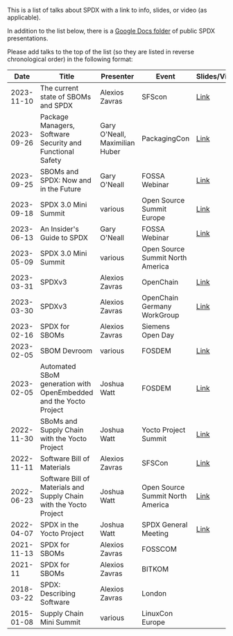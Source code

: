 This is a list of talks about SPDX with a link to info, slides, or video (as applicable). 

In addition to the list below, there is a [Google Docs folder](https://drive.google.com/drive/u/0/folders/1VUrWPp7Xk1UtXz_QGS1bLNndBxq9NVgh) of public SPDX presentations.

Please add talks to the top of the list (so they are listed in reverse chronological order) in the following format:

| Date | Title | Presenter | Event | Slides/Video |
|--|--|--|--|--|
| 2023-11-10 | The current state of SBOMs and SPDX | Alexios Zavras | SFScon | [Link](https://www.sfscon.it/talks/the-current-state-of-sboms-and-spdx/) |
| 2023-09-26 | Package Managers, Software Security and Functional Safety | Gary O'Neall, Maximilian Huber | PackagingCon | [Link](https://www.youtube.com/watch?v=q6AMZuzlpHo&list=PLl386dCR5QGTElF3MbltCJupNG1lHK4Nr&index=28) |
| 2023-09-25 | SBOMs and SPDX: Now and in the Future | Gary O'Neall | FOSSA Webinar | [Link](https://docs.google.com/presentation/d/1luX6E2GXAsq2-17eY4Gn_CvVX_knrNp7XOnjnUZJbbc) |
| 2023-09-18 | SPDX 3.0 Mini Summit | various | Open Source Summit Europe | [Link](https://www.youtube.com/playlist?list=PLbzoR-pLrL6qc2MGUC1p1EYUTk7EOuB9i) |
| 2023-06-13 | An Insider's Guide to SPDX | Gary O'Neall | FOSSA Webinar | [Link](https://www.brighttalk.com/webcast/17752/584752) |
| 2023-05-09 | SPDX 3.0 Mini Summit | various | Open Source Summit North America | |
| 2023-03-31 | SPDXv3 | Alexios Zavras | OpenChain | [Link](https://www.openchainproject.org/news/2023/03/31/webinar-50) |
| 2023-03-30 | SPDXv3 | Alexios Zavras | OpenChain Germany WorkGroup | [Link](https://www.openchainproject.org/news/2023/04/28/openchain-germany-work-group-meeting-2023-03-30-recording) |
| 2023-02-16 | SPDX for SBOMs | Alexios Zavras | Siemens Open Day | |
| 2023-02-05 | SBOM Devroom | various | FOSDEM | [Link](https://fosdem.org/2023/schedule/track/software_bill_of_materials/) |
| 2023-02-05 | Automated SBoM generation with OpenEmbedded and the Yocto Project | Joshua Watt | FOSDEM | [Link](https://youtu.be/Q5UQUM6zxVU) |
| 2022-11-30 | SBoMs and Supply Chain with the Yocto Project | Joshua Watt | Yocto Project Summit | [Link](https://youtu.be/h6PRf4zxnR4) |
| 2022-11-11 | Software Bill of Materials | Alexios Zavras | SFSCon | [Link](https://www.sfscon.it/talks/software-bills-of-materials-sbom/) |
| 2022-06-23 | Software Bill of Materials and Supply Chain with the Yocto Project | Joshua Watt | Open Source Summit North America | [Link](https://youtu.be/6zms_qGmVqg) |
| 2022-04-07 | SPDX in the Yocto Project | Joshua Watt | SPDX General Meeting | [Link](https://youtu.be/8X5PWa7A6pY) |
| 2021-11-13 | SPDX for SBOMs | Alexios Zavras | FOSSCOM  | |
| 2021-11  | SPDX for SBOMs | Alexios Zavras | BITKOM | |
| 2018-03-22 | SPDX: Describing Software | Alexios Zavras | London | |
| 2015-01-08 | Supply Chain Mini Summit | various | LinuxCon Europe | |
